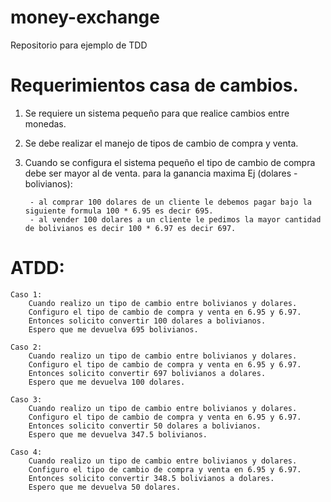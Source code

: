 # money-exchange
Repositorio para ejemplo de TDD

Requerimientos casa de cambios.
=================================
1. Se requiere un sistema pequeño para que realice cambios entre monedas.
2. Se debe realizar el manejo de tipos de cambio de compra y venta.
3. Cuando se configura el sistema pequeño el tipo de cambio de compra debe ser mayor al de venta. para la ganancia maxima Ej (dolares - bolivianos):

		- al comprar 100 dolares de un cliente le debemos pagar bajo la siguiente formula 100 * 6.95 es decir 695.
		- al vender 100 dolares a un cliente le pedimos la mayor cantidad de bolivianos es decir 100 * 6.97 es decir 697.

ATDD:
=====
	Caso 1: 
		Cuando realizo un tipo de cambio entre bolivianos y dolares.
		Configuro el tipo de cambio de compra y venta en 6.95 y 6.97.
		Entonces solicito convertir 100 dolares a bolivianos.
		Espero que me devuelva 695 bolivianos.

	Caso 2: 
		Cuando realizo un tipo de cambio entre bolivianos y dolares.
		Configuro el tipo de cambio de compra y venta en 6.95 y 6.97.
		Entonces solicito convertir 697 bolivianos a dolares.
		Espero que me devuelva 100 dolares.

	Caso 3: 
		Cuando realizo un tipo de cambio entre bolivianos y dolares.
		Configuro el tipo de cambio de compra y venta en 6.95 y 6.97.
		Entonces solicito convertir 50 dolares a bolivianos.
		Espero que me devuelva 347.5 bolivianos.

	Caso 4: 
		Cuando realizo un tipo de cambio entre bolivianos y dolares.
		Configuro el tipo de cambio de compra y venta en 6.95 y 6.97.
		Entonces solicito convertir 348.5 bolivianos a dolares.
		Espero que me devuelva 50 dolares.
